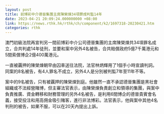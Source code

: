 ```yaml
---
layout: post
title: 前博彩中介德晉集團主席陳榮煉34項罪成判監14年
date: 2023-04-21 20:09:24.000000000 +08:00
link: https://news.rthk.hk/rthk/ch/component/k2/1697318-20230421.htm
categories: rthk
---
```


澳門初級法院再宣判另一間前博彩中介公司德晉集團的主席陳榮煉共34項罪名成立，合共判處14年徒刑，並要和案中另外4名被告，合共賠償政府5億7千萬港元和5間索償博企2億400萬港元。

一直被覊押的陳榮煉朝早由囚車送往法院，法官林炳輝用了1個手小時宣讀判詞。同案的8名被告，有4人罪名不成立，另外4人是分別被判監7年至11年不等。

案中的9名被告，只有被覊押的陳榮煉到庭。他雖然一直不承認德晉集團是黑社會組織或不法經營賭博，但主審法官表示，由陳榮煉負責創立和領導的集團，與案中負責推廣、資金轉移和財務管理的另外4名被告，是利用6間博企的德晉貴賓會名義，接受投注和用高佣金吸引賭客，進行非法博彩。法官表示，他與案中其他4名判刑的被告，如果不服，可以在20天內提出上訴。
